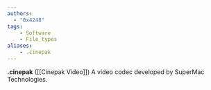 ```yaml
---
authors:
  - "0x4248"
tags:
    - Software
    - File_types
aliases:
    - .cinepak
---
```

**.cinepak** ([[Cinepak Video]]) A video codec developed by SuperMac Technologies.

